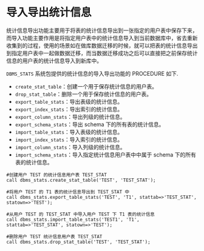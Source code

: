# 导入导出统计信息

统计信息导出功能主要用于将表的统计信息导出到一张指定的用户表中保存下来，而导入功能主要作用是将指定用户表中的统计信息导入到当前数据库中，省去重新收集到的过程，使用的场景如在做库数据迁移的时候，就可以把表的统计信息导出到指定用户表中一起做数据迁移，而当数据迁移成功之后可以直接把之前保存统计信息的用户表的统计信息导入到新库中。

`DBMS_STATS` 系统包提供的统计信息的导入导出功能的 PROCEDURE 如下.

* `create_stat_table`：创建一个用于保存统计信息的用户表。
* `drop_stat_table`：删除一个用于保存统计信息的用户表。
* `export_table_stats`：导出表级的统计信息。
* `export_index_stats`：导出索引的统计信息。
* `export_column_stats`：导出列级的统计信息。
* `export_schema_stats`：导出 schema 下的所有表的统计信息。
* `import_table_stats`：导入表级的统计信息。
* `import_index_stats`：导入索引的统计信息。
* `import_column_stats`：导入列级的统计信息。
* `import_schema_stats`：导入指定统计信息用户表中中属于 schema 下的所有表的统计信息。

```
#创建用户 TEST 的统计信息用户表 TEST_STAT
call dbms_stats.create_stat_table('TEST', 'TEST_STAT');

#将用户 TEST 的 T1 表的统计信息导出到 TEST_STAT 中
call dbms_stats.export_table_stats('TEST', 'T1', stattab=>'TEST_STAT', statown=>'TEST');

#从用户 TEST 的 TEST_STAT 中导入用户 TEST 下 T1 表的统计信息
call dbms_stats.import_table_stats('TEST1', 'T1', stattab=>'TEST_STAT', statown=>'TEST');

#删除用户 TEST 统计信息用户表 TEST_STAT
call dbms_stats.drop_stat_table('TEST', 'TEST_STAT');
```
